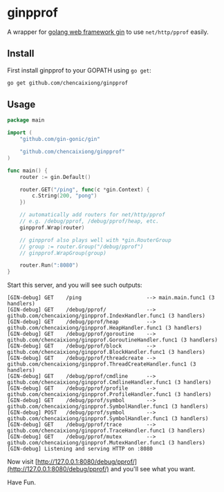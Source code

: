 ginpprof
========

A wrapper for [golang web framework gin](https://github.com/gin-gonic/gin) to use `net/http/pprof` easily.

## Install

First install ginpprof to your GOPATH using `go get`:

```sh
go get github.com/chencaixiong/ginpprof
```

## Usage

```go
package main

import (
	"github.com/gin-gonic/gin"

	"github.com/chencaixiong/ginpprof"
)

func main() {
	router := gin.Default()

	router.GET("/ping", func(c *gin.Context) {
		c.String(200, "pong")
	})

	// automatically add routers for net/http/pprof
	// e.g. /debug/pprof, /debug/pprof/heap, etc.
	ginpprof.Wrap(router)

	// ginpprof also plays well with *gin.RouterGroup
	// group := router.Group("/debug/pprof")
	// ginpprof.WrapGroup(group)

	router.Run(":8080")
}
```

Start this server, and you will see such outputs:

```text
[GIN-debug] GET    /ping                     --> main.main.func1 (3 handlers)
[GIN-debug] GET    /debug/pprof/             --> github.com/chencaixiong/ginpprof.IndexHandler.func1 (3 handlers)
[GIN-debug] GET    /debug/pprof/heap         --> github.com/chencaixiong/ginpprof.HeapHandler.func1 (3 handlers)
[GIN-debug] GET    /debug/pprof/goroutine    --> github.com/chencaixiong/ginpprof.GoroutineHandler.func1 (3 handlers)
[GIN-debug] GET    /debug/pprof/block        --> github.com/chencaixiong/ginpprof.BlockHandler.func1 (3 handlers)
[GIN-debug] GET    /debug/pprof/threadcreate --> github.com/chencaixiong/ginpprof.ThreadCreateHandler.func1 (3 handlers)
[GIN-debug] GET    /debug/pprof/cmdline      --> github.com/chencaixiong/ginpprof.CmdlineHandler.func1 (3 handlers)
[GIN-debug] GET    /debug/pprof/profile      --> github.com/chencaixiong/ginpprof.ProfileHandler.func1 (3 handlers)
[GIN-debug] GET    /debug/pprof/symbol       --> github.com/chencaixiong/ginpprof.SymbolHandler.func1 (3 handlers)
[GIN-debug] POST   /debug/pprof/symbol       --> github.com/chencaixiong/ginpprof.SymbolHandler.func1 (3 handlers)
[GIN-debug] GET    /debug/pprof/trace        --> github.com/chencaixiong/ginpprof.TraceHandler.func1 (3 handlers)
[GIN-debug] GET    /debug/pprof/mutex        --> github.com/chencaixiong/ginpprof.MutexHandler.func1 (3 handlers)
[GIN-debug] Listening and serving HTTP on :8080
```

Now visit [http://127.0.0.1:8080/debug/pprof/](http://127.0.0.1:8080/debug/pprof/) and you'll see what you want.

Have Fun.
